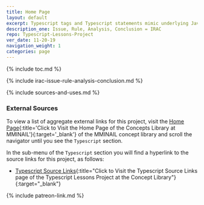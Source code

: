 ```yaml
---
title: Home Page
layout: default
excerpt: Typescript tags and Typescript statements mimic underlying Javascript methods ...
description_one: Issue, Rule, Analysis, Conclusion = IRAC
repo: Typescript-Lessons-Project
ver_date: 11-20-19
navigation_weight: 1
categories: page
---
```

{% include toc.md %}

{% include irac-issue-rule-analysis-conclusion.md %}

{% include sources-and-uses.md %}

### External Sources

To view a list of aggregate external links for this project, visit the [Home Page](https://mminail.github.io/){:title='Click to Visit the Home Page of the Concepts Library at MMINAIL'}{:target='_blank'} of the MMINAIL concept library and scroll the navigator until you see the `Typescript` section.

In the sub-menu of the `Typescript` section you will find a hyperlink to the source links for this project, as follows:

- [Typescript Source Links](https://mminail.github.io/Typescript/Typescript-Source-Links.htm){:title="Click to Visit the Typescript Source Links page of the Typescript Lessons Project at the Concept Library"}{:target="_blank"}

{% include patreon-link.md %}
